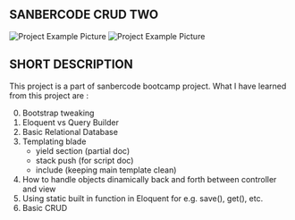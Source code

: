 ## SANBERCODE CRUD TWO
![Project Example Picture](https://i.imgur.com/6YDfCeO.png)
![Project Example Picture](https://i.imgur.com/7y1tqj1.png)

## SHORT DESCRIPTION
This project is a part of sanbercode bootcamp project.
What I have learned from this project are :

0. Bootstrap tweaking
1. Eloquent vs Query Builder
2. Basic Relational Database
3. Templating blade
    - yield section (partial doc)
    - stack push (for script doc)
    - include (keeping main template clean)
4. How to handle objects dinamically back and forth between controller and view
5. Using static built in function in Eloquent for e.g. save(), get(), etc.
6. Basic CRUD
